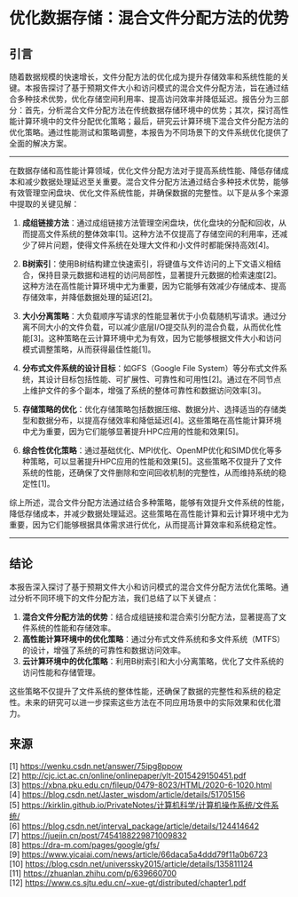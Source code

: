 # 优化数据存储：混合文件分配方法的优势

## 引言  
随着数据规模的快速增长，文件分配方法的优化成为提升存储效率和系统性能的关键。本报告探讨了基于预期文件大小和访问模式的混合文件分配方法，旨在通过结合多种技术优势，优化存储空间利用率、提高访问效率并降低延迟。报告分为三部分：首先，分析混合文件分配方法在传统数据存储环境中的优势；其次，探讨高性能计算环境中的文件分配优化策略；最后，研究云计算环境下混合文件分配方法的优化策略。通过性能测试和策略调整，本报告为不同场景下的文件系统优化提供了全面的解决方案。

---



在数据存储和高性能计算领域，优化文件分配方法对于提高系统性能、降低存储成本和减少数据处理延迟至关重要。混合文件分配方法通过结合多种技术优势，能够有效管理空闲盘块、优化文件系统性能，并确保数据的完整性。以下是从多个来源中提取的关键见解：

1. **成组链接方法**：通过成组链接方法管理空闲盘块，优化盘块的分配和回收，从而提高文件系统的整体效率[1]。这种方法不仅提高了存储空间的利用率，还减少了碎片问题，使得文件系统在处理大文件和小文件时都能保持高效[4]。

2. **B树索引**：使用B树结构建立快速索引，将键值与文件访问的上下文语义相结合，保持目录元数据和进程的访问局部性，显著提升元数据的检索速度[2]。这种方法在高性能计算环境中尤为重要，因为它能够有效减少存储成本、提高存储效率，并降低数据处理的延迟[2]。

3. **大小分离策略**：大负载顺序写请求的性能显著优于小负载随机写请求。通过分离不同大小的文件负载，可以减少底层I/O提交队列的混合负载，从而优化性能[3]。这种策略在云计算环境中尤为有效，因为它能够根据文件大小和访问模式调整策略，从而获得最佳性能[1]。

4. **分布式文件系统的设计目标**：如GFS（Google File System）等分布式文件系统，其设计目标包括性能、可扩展性、可靠性和可用性[2]。通过在不同节点上维护文件的多个副本，增强了系统的整体可靠性和数据访问效率[3]。

5. **存储策略的优化**：优化存储策略包括数据压缩、数据分片、选择适当的存储类型和数据分布，以提高存储效率和降低延迟[4]。这些策略在高性能计算环境中尤为重要，因为它们能够显著提升HPC应用的性能和效果[5]。

6. **综合性优化策略**：通过基础优化、MPI优化、OpenMP优化和SIMD优化等多种策略，可以显著提升HPC应用的性能和效果[5]。这些策略不仅提升了文件系统的性能，还确保了文件删除和空间回收机制的完整性，从而维持系统的稳定性[1]。

综上所述，混合文件分配方法通过结合多种策略，能够有效提升文件系统的性能，降低存储成本，并减少数据处理延迟。这些策略在高性能计算和云计算环境中尤为重要，因为它们能够根据具体需求进行优化，从而提高计算效率和系统稳定性。


---

## 结论

本报告深入探讨了基于预期文件大小和访问模式的混合文件分配方法优化策略。通过分析不同环境下的文件分配方法，我们总结了以下关键点：

1. **混合文件分配方法的优势**：结合成组链接和混合索引分配方法，显著提高了文件系统的性能和存储效率。
2. **高性能计算环境中的优化策略**：通过分布式文件系统和多文件系统（MTFS）的设计，增强了系统的可靠性和数据访问效率。
3. **云计算环境中的优化策略**：利用B树索引和大小分离策略，优化了文件系统的访问性能和存储管理。

这些策略不仅提升了文件系统的整体性能，还确保了数据的完整性和系统的稳定性。未来的研究可以进一步探索这些方法在不同应用场景中的实际效果和优化潜力。

## 来源

[1] https://wenku.csdn.net/answer/75ipg8ppow  
[2] http://cjc.ict.ac.cn/online/onlinepaper/ylt-2015429150451.pdf  
[3] https://xbna.pku.edu.cn/fileup/0479-8023/HTML/2020-6-1020.html  
[4] https://blog.csdn.net/Jaster_wisdom/article/details/51705156  
[5] https://kirklin.github.io/PrivateNotes/计算机科学/计算机操作系统/文件系统/  
[6] https://blog.csdn.net/interval_package/article/details/124414642  
[7] https://juejin.cn/post/7454188229871009832  
[8] https://dra-m.com/pages/google/gfs/  
[9] https://www.yicaiai.com/news/article/66daca5a4ddd79f11a0b6723  
[10] https://blog.csdn.net/universsky2015/article/details/135811124  
[11] https://zhuanlan.zhihu.com/p/639660700  
[12] https://www.cs.sjtu.edu.cn/~xue-gt/distributed/chapter1.pdf